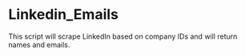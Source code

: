 # Linkedin_Emails
This script will scrape LinkedIn based on company IDs and will return names and emails.
